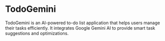 # TodoGemini
TodoGemini is an AI-powered to-do list application that helps users manage their tasks efficiently. It integrates Google Gemini AI to provide smart task suggestions and optimizations.

